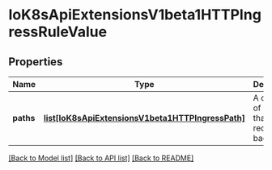 # IoK8sApiExtensionsV1beta1HTTPIngressRuleValue

## Properties
Name | Type | Description | Notes
------------ | ------------- | ------------- | -------------
**paths** | [**list[IoK8sApiExtensionsV1beta1HTTPIngressPath]**](IoK8sApiExtensionsV1beta1HTTPIngressPath.md) | A collection of paths that map requests to backends. | 

[[Back to Model list]](../README.md#documentation-for-models) [[Back to API list]](../README.md#documentation-for-api-endpoints) [[Back to README]](../README.md)


